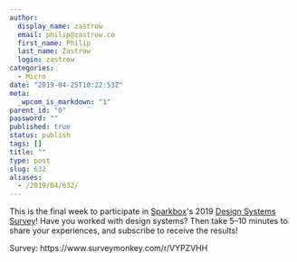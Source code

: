 ```yaml
---
author:
  display_name: zastrow
  email: philip@zastrow.co
  first_name: Philip
  last_name: Zastrow
  login: zastrow
categories:
  - Micro
date: "2019-04-25T10:22:53Z"
meta:
  _wpcom_is_markdown: "1"
parent_id: "0"
password: ""
published: true
status: publish
tags: []
title: ""
type: post
slug: 632
aliases:
  - /2019/04/632/
---
```

<p>This is the final week to participate in <a href="https://seesparkbox.com">Sparkbox</a>'s 2019 <a href="https://designsystemssurvey.seesparkbox.com/">Design Systems Survey</a>! Have you worked with design systems? Then take 5–10 minutes to share your experiences, and subscribe to receive the results!</p>
<p>Survey: https://www.surveymonkey.com/r/VYPZVHH</p>

